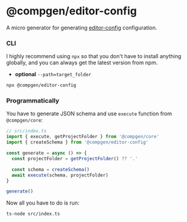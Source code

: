 # @compgen/editor-config

A micro generator for generating [editor-config](https://editorconfig.org/) configuration.

### CLI

I highly recommend using `npx` so that you don't have to install anything globally, and you can always get the latest version from npm.

- **optional** `--path=target_folder`

```bash
npx @compgen/editor-config
```

### Programmatically

You have to generate JSON schema and use `execute` function from `@compgen/core`:

```ts
// src/index.ts
import { execute, getProjectFolder } from '@compgen/core'
import { createSchema } from '@compgen/editor-config'

const generate = async () => {
  const projectFolder = getProjectFolder() ?? '.'

  const schema = createSchema()
  await execute(schema, projectFolder)
}

generate()
```

Now all you have to do is run:

```
ts-node src/index.ts
```
